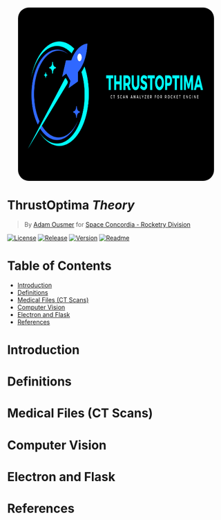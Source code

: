 <div style="display: flex; flex-direction: column; align-items: center; justify-content: center; margin: 25px;">
<img src="frontend/GUI/assets/img/ThrustOptima_Banner.png" alt="" style="height: 400px; border-radius: 25px">
</div>

# ThrustOptima _Theory_
>By [Adam Ousmer](https://github.com/AdamOusmer) for [Space Concordia - Rocketry Division](https://spaceconcordia.ca/rocketry)

[![License](https://img.shields.io/badge/License-See%20License-blue.svg)](./LICENSE.md) [![Release](https://img.shields.io/badge/Release-None-green)](https://GitHub.com/AdamOusmer/ThrustOptima/releases/) [![Version](https://img.shields.io/badge/Version-0.0.0-red)](https://GitHub.com/AdamOusmer/ThrustOptima/releases/) [![Readme](https://img.shields.io/badge/Readme-See%20Readme-yellow)](README.md)

# Table of Contents
- [Introduction](#introduction)
- [Definitions](#definitions)
- [Medical Files (CT Scans)](#medical-files-ct-scans)
- [Computer Vision](#computer-vision)
- [Electron and Flask](#electron-and-flask)
- [References](#references)

# Introduction

# Definitions

# Medical Files (CT Scans)

# Computer Vision

# Electron and Flask

# References
